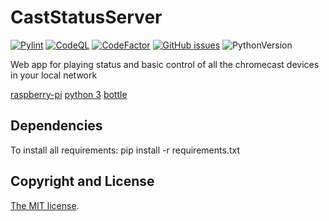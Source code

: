 # CastStatusServer
[![Pylint](https://github.com/pablosambuco/CastStatusServer/workflows/Pylint/badge.svg)](https://github.com/pablosambuco/CastStatusServer/actions?query=workflow%3APylint)
[![CodeQL](https://github.com/pablosambuco/CastStatusServer/workflows/CodeQL/badge.svg)](https://github.com/pablosambuco/CastStatusServer/actions?query=workflow%3ACodeQL)
[![CodeFactor](https://www.codefactor.io/repository/github/pablosambuco/caststatusserver/badge)](https://www.codefactor.io/repository/github/pablosambuco/caststatusserver)
[![GitHub issues](https://img.shields.io/github/issues/pablosambuco/CastStatusServer)](https://github.com/pablosambuco/CastStatusServer/issues)
![PythonVersion](https://img.shields.io/badge/python-3.9-red)


Web app for playing status and basic control of all the chromecast devices in your local network

[raspberry-pi](https://www.raspberrypi.org/) [python 3](https://www.python.org/) [bottle](https://bottlepy.org/) 

## Dependencies

To install all requirements: pip install -r requirements.txt

## Copyright and License

[The MIT license](LICENSE).
